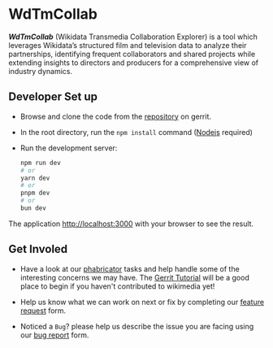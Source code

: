 # WdTmCollab

_**WdTmCollab**_ (Wikidata Transmedia Collaboration Explorer) is a tool which leverages Wikidata’s structured film and television data to analyze their partnerships, identifying frequent collaborators and shared projects while extending insights to directors and producers for a comprehensive view of industry dynamics.

## Developer Set up

* Browse and clone the code from the [repository](https://gerrit.wikimedia.org/r/admin/repos/labs/tools/WdTmCollab) on gerrit.

* In the root directory, run the `npm install` command ([Nodejs](https://nodejs.org) required)

* Run the development server:
    ```bash
    npm run dev
    # or
    yarn dev
    # or
    pnpm dev
    # or
    bun dev
    ```

The application [http://localhost:3000](http://localhost:3000) with your browser to see the result.


## Get Involed

* Have a look at our [phabricator](https://phabricator.wikimedia.org/project/profile/7831/) tasks and help handle some of the interesting concerns we may have. The [Gerrit Tutorial](https://www.mediawiki.org/wiki/Gerrit/Tutorial) will be a good place to begin if you haven't contributed to wikimedia yet! 

* Help us know what we can work on next or fix by completing our [feature request](https://phabricator.wikimedia.org/maniphest/task/edit/form/102/?tag=WdTmCollab) form.

* Noticed a `Bug`? please help us describe the issue you are facing using our [bug report](https://phabricator.wikimedia.org/maniphest/task/edit/form/43/?tag=WdTmCollab) form.
